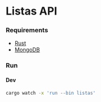 # Listas API

### Requirements

- [Rust](https://www.rust-lang.org/tools/install)
- [MongoDB](https://docs.mongodb.com/manual/installation)

### Run

#### Dev
```bash
cargo watch -x 'run --bin listas'
```